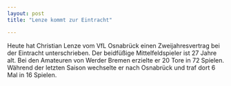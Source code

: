 ```yaml
---
layout: post
title: "Lenze kommt zur Eintracht"

---
```


Heute hat Christian Lenze vom VfL Osnabrück einen Zweijahresvertrag bei der Eintracht unterschrieben. Der beidfüßige Mittelfeldspieler ist 27 Jahre alt. Bei den Amateuren von Werder Bremen erzielte er 20 Tore in 72 Spielen. Während der letzten Saison wechselte er nach Osnabrück und traf dort 6 Mal in 16 Spielen.


